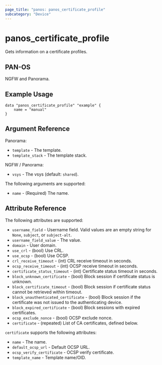 ```yaml
---
page_title: "panos: panos_certificate_profile"
subcategory: "Device"
---
```


# panos_certificate_profile

Gets information on a certificate profiles.


## PAN-OS

NGFW and Panorama.


## Example Usage

```hcl
data "panos_certificate_profile" "example" {
    name = "manual"
}
```

## Argument Reference

Panorama:

* `template` - The template.
* `template_stack` - The template stack.

NGFW / Panorama:

* `vsys` - The vsys (default: `shared`).

The following arguments are supported:

* `name` - (Required) The name.

## Attribute Reference

The following attributes are supported:

* `username_field` - Username field.  Valid values are an empty string for `None`,
  `subject`, or `subject-alt`.
* `username_field_value` - The value.
* `domain` - User domain.
* `use_crl` - (bool) Use CRL.
* `use_ocsp` - (bool) Use OCSP.
* `crl_receive_timeout` - (int) CRL receive timeout in seconds.
* `ocsp_receive_timeout` - (int) OCSP receive timeout in seconds.
* `certificate_status_timeout` - (int) Certificate status timeout in seconds.
* `block_unknown_certificate` - (bool) Block session if certificate status
  is unknown.
* `block_certificate_timeout` - (bool) Block session if certificate status
  cannot be retrieved within timeout.
* `block_unauthenticated_certificate` - (bool) Block session if the certificate
  was not issued to the authenticating device.
* `block_expired_certificate` - (bool) Block sessions with expired certificates.
* `ocsp_exclude_nonce` - (bool) OCSP exclude nonce.
* `certificate` - (repeated) List of CA certificates, defined below.

`certificate` supports the following attributes:

* `name` - The name.
* `default_ocsp_url` - Default OCSP URL.
* `ocsp_verify_certificate` - OCSP verify certificate.
* `template_name` - Template name/OID.
